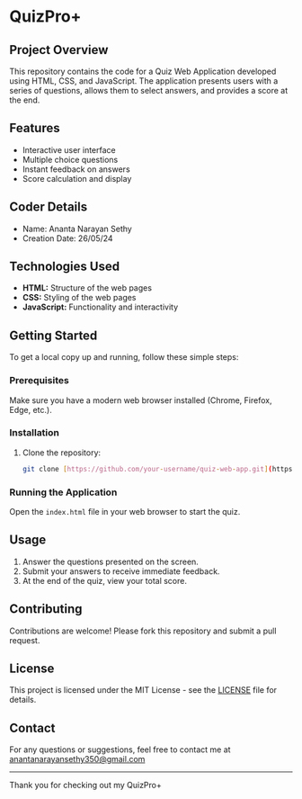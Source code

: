 # QuizPro+

## Project Overview
This repository contains the code for a Quiz Web Application developed using HTML, CSS, and JavaScript. The application presents users with a series of questions, allows them to select answers, and provides a score at the end.

## Features
- Interactive user interface
- Multiple choice questions
- Instant feedback on answers
- Score calculation and display

## Coder Details
- Name: Ananta Narayan Sethy
- Creation Date: 26/05/24

## Technologies Used
- **HTML:** Structure of the web pages
- **CSS:** Styling of the web pages
- **JavaScript:** Functionality and interactivity

## Getting Started
To get a local copy up and running, follow these simple steps:

### Prerequisites
Make sure you have a modern web browser installed (Chrome, Firefox, Edge, etc.).

### Installation
1. Clone the repository:
    ```bash
    git clone [https://github.com/your-username/quiz-web-app.git](https://github.com/DevAnantaNsethy/QuizPro.github.io)
    ```


### Running the Application
Open the `index.html` file in your web browser to start the quiz.

## Usage
1. Answer the questions presented on the screen.
2. Submit your answers to receive immediate feedback.
3. At the end of the quiz, view your total score.

## Contributing
Contributions are welcome! Please fork this repository and submit a pull request.

## License
This project is licensed under the MIT License - see the [LICENSE](LICENSE) file for details.

## Contact
For any questions or suggestions, feel free to contact me at anantanarayansethy350@gmail.com

---

Thank you for checking out my QuizPro+
